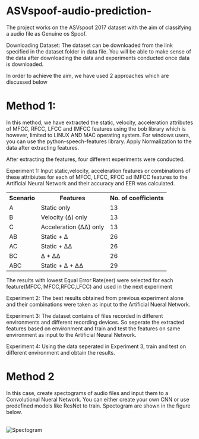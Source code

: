 # ASVspoof-audio-prediction-

The project works on the ASVspoof 2017 dataset with the aim of classifying a audio file as Genuine os Spoof.

Downloading Dataset: The dataset can be downloaded from the link specified in the dataset folder in data file. You will be able to make sense of the data after downloading the data and experiments conducted once data is downloaded.

In order to achieve the aim, we have used 2 approaches which are discussed below

# Method 1:
In this method, we have extracted the static, velocity, acceleration attributes of MFCC, RFCC, LFCC and IMFCC features using the bob library which is however, limited to LINUX AND MAC operating system. For windows users, you can use the python-speech-features library.
Apply Normalization to the data after extracting features.

After extracting the features, four different experiments were conducted.

Experiment 1: Input static,velocity, acceleration features or combinations of these attribiutes for each of MFCC, LFCC, RFCC ad IMFCC features to the Artificial Neural Network and their accuracy and EER was calculated.

<table>
	<tr>
	<th>Scenario</th>
	<th>Features</th>
	<th>No. of coefficients</th>
	</tr>
	<td>A</td>
	<td>Static only</td>
	<td>13</td>
	</tr>
	<tr>
	<td>B</td>
	<td>Velocity (Δ) only</td>
	<td>13</td>
	</tr>
	<tr>
	<td>C</td>
	<td>Acceleration (ΔΔ) only</td>
	<td>13</td>
	</tr>
	<tr>
	<td>AB</td>
	<td>Static + Δ</td>
	<td>26</td>
	</tr>
	<tr>
	<td>AC</td>
	<td>Static + ΔΔ</td>
	<td>26</td>
	</tr>
	<tr>
	<td>BC</td>
	<td>Δ + ΔΔ </td>
	<td>26</td>
	</tr>
	<tr>
	<td>ABC</td>
	<td>Static + Δ + ΔΔ </td>
	<td>29</td>
	</tr>
</table>

The results with lowest Equal Error Rate(eer) were selected for each feature(MFCC,IMFCC,RFCC,LFCC) and used in the next experiment

Experiment 2: The best results obtained from previous experiment alone and their combinations were taken as input to the Artificial Nueral Network. 

Experiment 3: The dataset contains of files recorded in different environments and different recording devices. So seperate the extracted features based on environment and train and test the features on same environment as input to the Artificial Neural Network.

Experiment 4: Using the data seperated in Experiment 3, train and test on different environment and obtain the results.


# Method 2
In this case, create spectograms of audio files and input them to a Convolutional Nueral Network. You can either create your own CNN or use predefined models like ResNet to train. Spectogram are shown in the figure below.<br><br>

![Spectogram](https://user-images.githubusercontent.com/51110977/68996155-5750ac00-08bc-11ea-98ff-571020d92ef3.jpg)







